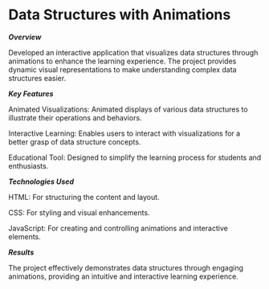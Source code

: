# Data Structures with Animations

***Overview***

Developed an interactive application that visualizes data structures through animations to enhance the learning experience. The project provides dynamic visual representations to make understanding complex data structures easier.

***Key Features***

Animated Visualizations: Animated displays of various data structures to illustrate their operations and behaviors.

Interactive Learning: Enables users to interact with visualizations for a better grasp of data structure concepts.

Educational Tool: Designed to simplify the learning process for students and enthusiasts.

***Technologies Used***

HTML: For structuring the content and layout.

CSS: For styling and visual enhancements.

JavaScript: For creating and controlling animations and interactive elements.

***Results***

The project effectively demonstrates data structures through engaging animations, providing an intuitive and interactive learning experience.
